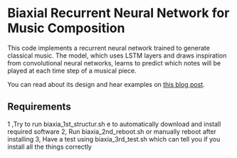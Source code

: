 # Biaxial Recurrent Neural Network for Music Composition

This code implements a recurrent neural network trained to generate classical music. The model, which uses LSTM layers and draws inspiration from convolutional neural networks, learns to predict which notes will be played at each time step of a musical piece.

You can read about its design and hear examples on [this blog post](http://www.hexahedria.com/2015/08/03/composing-music-with-recurrent-neural-networks/). 

## Requirements
1 ,Try to run biaxia_1st_structur.sh e to automatically download and install required software
2, Run biaxia_2nd_reboot.sh or manually reboot after installing
3, Have a test using biaxia_3rd_test.sh which can tell you if you install all the things correctly
